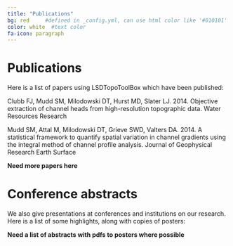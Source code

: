 ```yaml
---
title: "Publications"
bg: red     #defined in _config.yml, can use html color like '#010101'
color: white  #text color
fa-icon: paragraph
---
```


# Publications

Here is a list of papers using LSDTopoToolBox which have been published:

Clubb FJ, Mudd SM, Milodowski DT, Hurst MD, Slater LJ. 2014. Objective extraction of channel heads from high-resolution topographic data. Water Resources Research

Mudd SM, Attal M, Milodowski DT, Grieve SWD, Valters DA. 2014. A statistical framework to quantify spatial variation in channel gradients using the integral method of channel profile analysis. Journal of Geophysical Research Earth Surface

**Need more papers here**

# Conference abstracts

We also give presentations at conferences and institutions on our research. Here
is a list of some highlights, along with copies of posters:

**Need a list of abstracts with pdfs to posters where possible**
